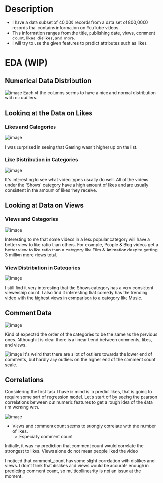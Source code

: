 # Description
- I have a data subset of 40,000 records from a data set of 800,0000 records that contains information on YouTube videos.
- This information ranges from the title, publishing date, views, comment count, likes, dislikes, and more.
- I will try to use the given features to predict attributes such as likes.

# EDA (WIP)

## Numerical Data Distribution


![image](Charts/FrequencyDistrsVideoAttr.png)
Each of the columns seems to have a nice and normal distribution with no outliers.
## Looking at the Data on Likes

### Likes and Categories
![image](Charts/CategoriesLikes.png)

I was surprised in seeing that Gaming wasn't higher up on the list.  

### Like Distribution in Categories
![image](Charts/LikesInCategory.png)
  
It's interesting to see what video types usually do well. All of the videos under the 'Shows' category have a high amount of likes and are usually consistent in the amount of likes they receive. 


## Looking at Data on Views

### Views and Categories
![image](Charts/CategoriesViews.png)

Interesting to me that some videos in a less popular category will have a better view to like ratio than others. For example, People & Blog videos get a better view to like ratio than a category like Film & Animation despite getting 3 million more views total.

### View Distribution in Categories
![image](Charts/ViewsInCategory.png)

I still find it very interesting that the Shows category has a very consistent viewership count. I also find it interesting that comedy has the trending video with the highest views in comparison to a category like Music.


## Comment Data
![image](Charts/CategoriesComments.png)

Kind of expected the order of the categories to be the same as the previous ones. Although it is clear there is a linear trend between comments, likes, and views.

![image](Charts/CommentsInCat.png)
It's weird that there are a lot of outliers towards the lower end of comments, but hardly any outliers on the higher end of the comment count scale.

## Correlations

Considering the first task I have in mind is to predict likes, that is going to require some sort of regression model.
Let's start off by seeing the pearson correlations between our numeric features to get a rough idea of the data I'm working with.  

![image](Charts/corr_matrix.png)  

- Views and comment count seems to strongly correlate with the number of likes. 
    - Especially comment count  
      
Initially, it was my prediction that comment count would correlate the strongest to likes. Views alone do not mean people liked the video  

I noticed that comment_count has some slight correlation with dislikes and views. I don't think that dislikes and views would be accurate enough in predicting comment count, so multicollinearity is not an issue at the moment.


